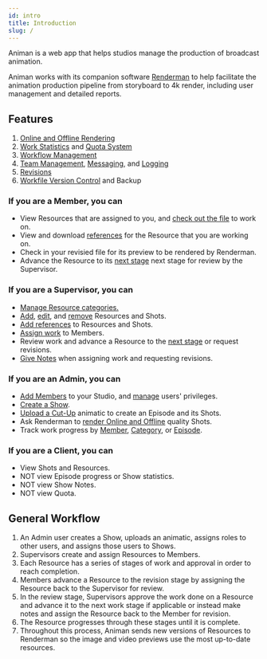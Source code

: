 ```yaml
---
id: intro
title: Introduction
slug: /
---
```


Animan is a web app that helps studios manage the production of broadcast animation.

Animan works with its companion software [Renderman](/renderman/intro) to help facilitate the animation production pipeline from storyboard to 4k render, including user management and detailed reports.

## Features

1. [Online and Offline Rendering](/animan/shot#rendering)
1. [Work Statistics](/animan/episode_progress) and [Quota System](/animan/quota)
1. [Workflow Management](/animan/resource#stages)
1. [Team Management](/animan/member), [Messaging](/animan/resource#notes), and [Logging](/animan/resource#notes)
1. [Revisions](/animan/category#what-is-a-work-stage)
1. [Workfile Version Control](/animan/resource#files) and Backup


### If you are a Member, you can

* View Resources that are assigned to you, and [check out the file](/animan/resource#files) to work on.
* View and download [references](/animan/resource#references) for the Resource that you are working on.
* Check in your revisied file for its preview to be rendered by Renderman.
* Advance the Resource to its [next stage](/animan/resource#stages) next stage for review by the Supervisor.

### If you are a Supervisor, you can

* [Manage Resource categories.](/animan/category)
* [Add](/animan/episode#insert-shot), [edit](/animan/episode#edit-shot), and [remove](/animan/shot#info) Resources and Shots.
* [Add references](/animan/resource#references) to Resources and Shots.
* [Assign work](/animan/category#what-is-a-work-stage) to Members.
* Review work and advance a Resource to the [next stage](/animan/category#how-the-stage-work) or request revisions.
* [Give Notes](/animan/resource#add-checklist) when assigning work and requesting revisions.

### If you are an Admin, you can

* [Add Members](/animan/member#add-member) to your Studio, and [manage](/animan/member#member-role-and-privileges) users' privileges.
* [Create a Show](/animan/show#add-new-show).
* [Upload a Cut-Up](/renderman/upload_cutup) animatic to create an Episode and its Shots.
* Ask Renderman to [render Online and Offline](/animan/show#rendering) quality Shots.
* Track work progress by [Member](/animan/quota), [Category](/animan/show#show-stats), or [Episode](/animan/Episode_progress).

### If you are a Client, you can

* View Shots and Resources.
* NOT view Episode progress or Show statistics.
* NOT view Show Notes.
* NOT view Quota.

## General Workflow

1. An Admin user creates a Show, uploads an animatic, assigns roles to other users, and assigns those users to Shows.
1. Supervisors create and assign Resources to Members.
1. Each Resource has a series of stages of work and approval in order to reach completion.
1. Members advance a Resource to the revision stage by assigning the Resource back to the Supervisor for review.
1. In the review stage, Supervisors approve the work done on a Resource and advance it to the next work stage if applicable or instead make notes and assign the Resource back to the Member for revision.
1. The Resource progresses through these stages until it is complete.
1. Throughout this process, Animan sends new versions of Resources to Renderman so the image and video previews use the most up-to-date resources.